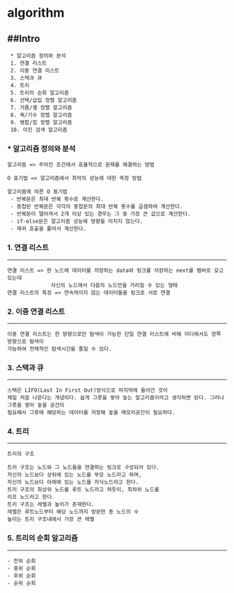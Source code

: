 algorithm
=========

##Intro
-------

```
 * 알고리즘 정의와 분석
 1. 연결 리스트
 2. 이중 연결 리스트
 3. 스택과 큐
 4. 트리
 5. 트리의 순회 알고리즘
 6. 선택/삽입 정렬 알고리즘
 7. 거품/셸 정렬 알고리즘
 8. 퀵/기수 정렬 알고리즘
 9. 병합/힙 정렬 알고리즘
 10. 이진 검색 알고리즘
```

### * 알고리즘 정의와 분석

```
알고리즘 => 주어진 조건에서 효율적으로 문제를 해결하는 방법

O 표기법 => 알고리즘에서 최악의 성능에 대한 측정 방법

알고리즘에 따른 O 표기법
 - 반복문은 최대 반복 횟수로 계산한다.
 - 중첩된 반복문은 각각의 중첩문의 최대 반복 횟수를 곱셈하여 계산한다.
 - 반복문이 떨어져서 2개 이상 있는 경우는 그 중 가장 큰 값으로 계산한다.
 - if-else문은 알고리즘 성능에 영향을 미치지 않는다.
 - 재귀 호출을 풀어서 계산한다.
```

### 1. 연결 리스트

---

```
연결 리스트 => 한 노드에 데이터를 저장하는 data와 링크를 저장하는 next를 멤버로 갖고 있는데
              자신의 노드에서 다음의 노드만을 가리킬 수 있는 형태
연결 리스트의 특징 => 연속적이지 않는 데이터들을 링크로 서로 연결
```

### 2. 이중 연결 리스트

---

```
이중 연결 리스트는 한 방향으로만 탐색이 가능한 단일 연결 리스트에 비해 어디에서도 양쪽 방향으로 탐색이
가능하여 전체적인 탐색시간을 줄일 수 있다.
```

### 3. 스택과 큐

---

```
스택은 LIFO(Last In First Out)방식으로 마지막에 들어간 것이
제일 처음 나온다는 개념이다. 쉽게 그릇을 쌓아 놓는 알고리즘이라고 생각하면 된다. 그러나 그릇을 쌓아 놓을 공간이
필요해서 그릇에 해당하는 데이터를 저장해 놓을 메모리공간이 필요하다.
```
### 4. 트리

---

```
트리의 구조

트리 구조는 노드와 그 노드들을 연결하는 링크로 구성되어 있다.
자신의 노드보다 상위에 있는 노드를 부모 노드라고 하며,
자신의 노드보다 아래에 있는 노드를 자식노드라고 한다.
트리 구조의 최상위 노드를 루트 노드라고 하듯이, 최하위 노드를
리프 노드라고 한다.
트리 구조는 레벨과 높이가 존재한다.
레벨은 루트노드부터 해당 노드까지 방문한 총 노드의 수
높이는 트리 구조내에서 가장 큰 레벨
```
### 5. 트리의 순회 알고리즘

---

```
- 전위 순회
- 중위 순회
- 후위 순회
- 순위 순회
```


